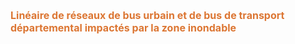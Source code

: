 <font size="3" color= "#dc7633"><b>
Linéaire de réseaux de bus urbain et de bus de transport départemental impactés par la zone inondable
</b></font>

